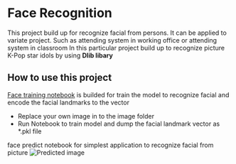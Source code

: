 # Face Recognition
This project build up for recognize facial from persons. It can be applied to variate project. Such as attending system in working office or attending system in classroom
In this particular project build up to recognize picture K-Pop star idols by using **Dlib libary**

## How to use this project
[Face training notebook](https://github.com/Intraraksa/ML-projects/blob/master/Project/Face-recognition/training_face.ipynb) is builded for train the model to recognize facial and encode the facial landmarks to the vector 
* Replace your own image in to the image folder
* Run Notebook to train model and dump the facial landmark vector as *.pkl file

face predict notebook for simplest application to recognize facial from picture
![Predicted image](https://github.com/Intraraksa/ML-projects/blob/master/Project/Face-recognition/predicted_img.jpg)
